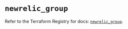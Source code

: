 # `newrelic_group`

Refer to the Terraform Registry for docs: [`newrelic_group`](https://registry.terraform.io/providers/newrelic/newrelic/3.40.1/docs/resources/group).
